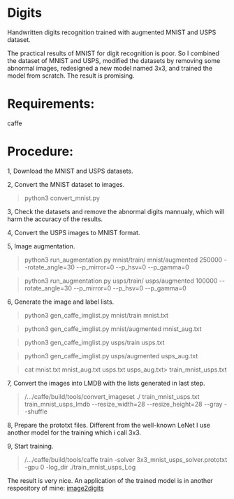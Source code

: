 # Digits
Handwritten digits recognition trained with augmented MNIST and USPS dataset.

The practical results of MNIST for digit recognition is poor. So I combined the dataset of MNIST and USPS, modified the datasets by removing some abnormal images, redesigned a new model named 3x3, and trained the model from scratch. The result is promising. 

# Requirements:
caffe

# Procedure:
1, Download the MNIST and USPS datasets.

2, Convert the MNIST dataset to images.
  > python3 convert_mnist.py
  
3, Check the datasets and remove the abnormal digits mannualy, which will harm the accuracy of the results.

4, Convert the USPS images to MNIST format.
  >

5, Image augmentation.
  > python3 run_augmentation.py mnist/train/ mnist/augmented 250000 --rotate_angle=30 --p_mirror=0 --p_hsv=0 --p_gamma=0
  
  > python3 run_augmentation.py usps/train/ usps/augmented 100000 --rotate_angle=30 --p_mirror=0 --p_hsv=0 --p_gamma=0 
  
6, Generate the image and label lists.
  > python3 gen_caffe_imglist.py mnist/train mnist.txt
  
  > python3 gen_caffe_imglist.py mnist/augmented mnist_aug.txt
  
  > python3 gen_caffe_imglist.py usps/train usps.txt
  
  > python3 gen_caffe_imglist.py usps/augmented usps_aug.txt
  
  > cat mnist.txt mnist_aug.txt usps.txt usps_aug.txt> train_mnist_usps.txt
  
7, Convert the images into LMDB with the lists generated in last step.
  > /.../caffe/build/tools/convert_imageset ./ train_mnist_usps.txt train_mnist_usps_lmdb --resize_width=28 --resize_height=28 --gray --shuffle
  
8, Prepare the prototxt files. Different from the well-known LeNet I use another model for the training which i call 3x3.

9, Start training.
  > /.../caffe/build/tools/caffe train -solver 3x3_mnist_usps_solver.prototxt -gpu 0 -log_dir ./train_mnist_usps_Log

The result is very nice.
An application of the trained model is in another respository of mine: [image2digits](https://github.com/everchens/image2digits)
